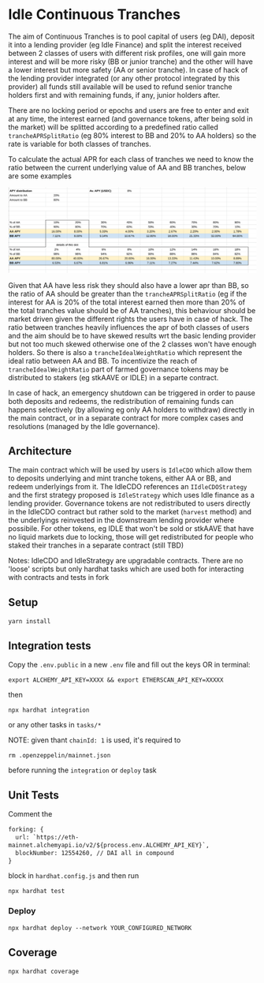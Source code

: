 # Idle Continuous Tranches
The aim of Continuous Tranches is to pool capital of users (eg DAI), deposit it into a lending provider (eg Idle Finance) and split the interest received between 2 classes of users with different risk profiles, one will gain more interest and will be more risky (BB or junior tranche) and the other will have a lower interest but more safety (AA or senior tranche).
In case of hack of the lending provider integrated (or any other protocol integrated by this provider) all funds still available will be used to refund senior tranche holders first and with remaining funds, if any,
junior holders after.

There are no locking period or epochs and users are free to enter and exit at any time, the interest earned
(and governance tokens, after being sold in the market) will be splitted according to a predefined ratio called `trancheAPRSplitRatio` (eg 80% interest to BB and 20% to AA holders) so the rate is variable for both classes of tranches.

To calculate the actual APR for each class of tranches we need to know the ratio between the current underlying value of AA and BB tranches, below are some examples

![Tranche apr / value split ratio](tranches.png)

Given that AA have less risk they should also have a lower apr than BB, so the ratio of AA should be
greater than the `trancheAPRSplitRatio` (eg if the interest for AA is 20% of the total interest earned then more than 20% of the total tranches value should be of AA tranches), this behaviour should be market driven given the different rights the users have in case of hack. The ratio between tranches heavily influences the apr of both classes of users and the aim should be to have skewed results wrt the basic lending provider but not too much skewed otherwise one of the 2 classes won't have enough holders. So there is also a `trancheIdealWeightRatio` which represent the ideal ratio between AA and BB. To incentivize the reach of `trancheIdealWeightRatio` part of farmed governance tokens may be distributed to stakers (eg stkAAVE or IDLE) in a separte contract.

In case of hack, an emergency shutdown can be triggered in order to pause both deposits and redeems, the redistribution of remaining funds can happens selectively (by allowing eg only AA holders to withdraw) directly in the main contract, or in a separate contract for more complex cases and resolutions (managed by the Idle governance).

## Architecture
The main contract which will be used by users is `IdleCDO` which allow them to deposits underlying and mint tranche tokens, either AA or BB, and redeem underlyings from it. The IdleCDO references an `IIdleCDOStrategy` and the first strategy proposed is `IdleStrategy` which uses Idle finance as a lending provider. Governance tokens are not redistributed to users directly in the IdleCDO contract but rather sold to the market (`harvest` method) and the underlyings reinvested in the downstream lending provider where possibile. For other tokens, eg IDLE that won't be sold or stkAAVE that have no liquid markets due to locking, those will get redistributed for people who staked their tranches in a separate contract (still TBD)

Notes:
IdleCDO and IdleStrategy are upgradable contracts.
There are no 'loose' scripts but only hardhat tasks which are used both for interacting with contracts and tests in fork

## Setup

```
yarn install
```

## Integration tests

Copy the `.env.public` in a new `.env` file and fill out the keys OR in terminal:

```
export ALCHEMY_API_KEY=XXXX && export ETHERSCAN_API_KEY=XXXXX
```
then

```
npx hardhat integration
```
or any other tasks in `tasks/*`

NOTE: given thant `chainId: 1` is used, it's required to

```
rm .openzeppelin/mainnet.json
```
before running the `integration` or `deploy` task

## Unit Tests

Comment the
```
forking: {
  url: `https://eth-mainnet.alchemyapi.io/v2/${process.env.ALCHEMY_API_KEY}`,
  blockNumber: 12554260, // DAI all in compound
}
```
block in `hardhat.config.js` and then run

```
npx hardhat test
```

### Deploy

```
npx hardhat deploy --network YOUR_CONFIGURED_NETWORK
```

## Coverage

```
npx hardhat coverage
```
